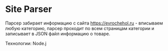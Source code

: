 # Site Parser

Парсер забирает информацию с сайта https://evrochehol.ru - вписываем любую категорию, парсер проходит по всем страницам категории и 
записывает в JSON файл информацию о товаре.

Технологии: Node.j